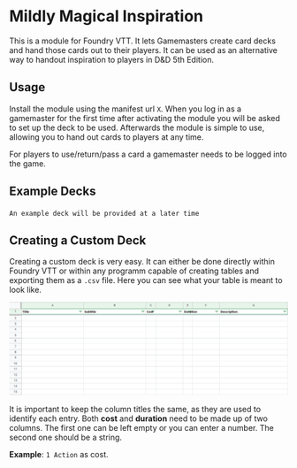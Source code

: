 # Mildly Magical Inspiration
This is a module for Foundry VTT. It lets Gamemasters create card decks and hand those cards out to their players. It can be used as an alternative way to handout inspiration to players in D&amp;D 5th Edition.

## Usage
Install the module using the manifest url `X`. When you log in as a gamemaster for the first time after activating the module you will be asked to set up the deck to be used. Afterwards the module is simple to use, allowing you to hand out cards to players at any time.

For players to use/return/pass a card a gamemaster needs to be logged into the game.

## Example Decks
`An example deck will be provided at a later time`

## Creating a Custom Deck
Creating a custom deck is very easy. It can either be done directly within Foundry VTT or within any programm capable of creating tables and exporting them as a `.csv` file. Here you can see what your table is meant to look like.

![alt Example Table Image](example_csv.png)

It is important to keep the column titles the same, as they are used to identify each entry. Both **cost** and **duration** need to be made up of two columns. The first one can be left empty or you can enter a number. The second one should be a string.

**Example**: `1 Action` as cost.

